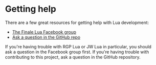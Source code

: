 # Getting help

There are a few great resources for getting help with Lua development:

- [The Finale Lua Facebook group](https://www.facebook.com/groups/742277119576336/)
- [Ask a question in the GitHub repo](https://github.com/finale-lua/jw-lua/issues/new?assignees=&labels=help&template=help.md&title=)

If you're having trouble with RGP Lua or JW Lua in particular, you should ask a question in the Facebook group first. If you're having trouble with contributing to this project, ask a question in the GitHub repository.
